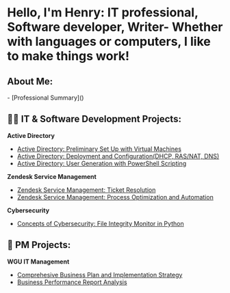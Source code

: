 <h1>Hello, I'm Henry: IT professional, Software developer, Writer-
Whether with languages or computers, I like to make things work!</br></h1>

<h2>About Me:</h2>
- [Professional Summary]()

<h2>👨‍💻 IT & Software Development Projects:</h2>

<b>Active Directory</b>
- [Active Directory: Preliminary Set Up with Virtual Machines](https://github.com/henrykim-projects/Active-Directory.git)
- [Active Directory: Deployment and Configuration(DHCP, RAS/NAT, DNS)]()
- [Active Directory: User Generation with PowerShell Scripting](https://github.com/henrykim-projects/Active-Directory.git)

<b>Zendesk Service Management</b>
- [Zendesk Service Management: Ticket Resolution](https://github.com/henrykim-projects/zendesk_sampleticket.git)
- [Zendesk Service Management: Process Optimization and Automation](https://github.com/henrykim-projects/zendesk_sampleticket.git)

<b>Cybersecurity</b>
- [Concepts of Cybersecurity: File Integrity Monitor in Python](https://github.com/henrykim-projects/file_integrity_monitor.git)

<h2>📅 PM Projects:</h2>

<b>WGU IT Management</b>
  - [Comprehesive Business Plan and Implementation Strategy](https://github.com/henrykim-projects/qft_capstone_hskim.git)
  - [Business Performance Report Analysis](https://github.com/henrykim-projects/d361_hskim.git)





